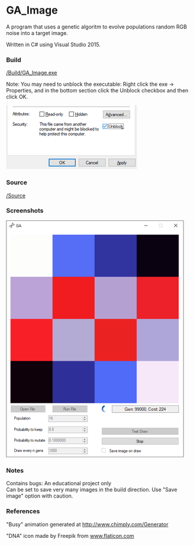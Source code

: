 # GA_Image

A program that uses a genetic algoritm to evolve populations random RGB noise into a target image.

Written in C# using Visual Studio 2015.
  

### Build

<a href="https://github.com/kellybs1/GA_Image/raw/master/Build/GA_Image.exe">/Build/GA_Image.exe</a>

Note: You may need to unblock the executable: Right click the exe -> Properties, and in the bottom section click the Unblock checkbox and then click OK.

<img src="unblock.png">


### Source

<a href="/GA_Image">/Source</a>



### Screenshots

<img src="screenshot.png" width="480"/>



### Notes
Contains bugs: An educational project only    
Can be set to save very many images in the build direction. Use "Save image" option with caution.


### References
"Busy" animation generated at http://www.chimply.com/Generator

"DNA" icon made by Freepik from www.flaticon.com 

